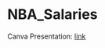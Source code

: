 # NBA_Salaries

Canva Presentation: [link](https://www.canva.com/design/DAEOn-KS7GM/HyCxgdUeuT-4lXDt-q5iRQ/view?utm_content=DAEOn-KS7GM&utm_campaign=designshare&utm_medium=link&utm_source=publishsharelink#1)

